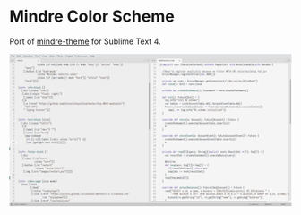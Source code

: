 # Mindre Color Scheme

Port of [mindre-theme](https://github.com/erikbackman/mindre-theme) for Sublime Text 4.

![sublime-mindre](./sublime-mindre.png)
